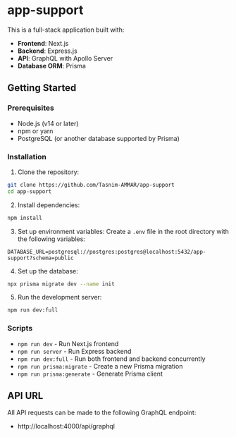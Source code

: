 # app-support

This is a full-stack application built with:
- **Frontend**: Next.js
- **Backend**: Express.js 
- **API**: GraphQL with Apollo Server
- **Database ORM**: Prisma

## Getting Started

### Prerequisites
- Node.js (v14 or later)
- npm or yarn
- PostgreSQL (or another database supported by Prisma)

### Installation

1. Clone the repository:
```bash
git clone https://github.com/Tasnim-AMMAR/app-support
cd app-support
```

2. Install dependencies:
```bash
npm install
```

3. Set up environment variables:
Create a `.env` file in the root directory with the following variables:
```
DATABASE_URL=postgresql://postgres:postgres@localhost:5432/app-support?schema=public
```

4. Set up the database:
```bash
npx prisma migrate dev --name init
```

5. Run the development server:
```bash
npm run dev:full
```

### Scripts

- `npm run dev` - Run Next.js frontend
- `npm run server` - Run Express backend
- `npm run dev:full` - Run both frontend and backend concurrently
- `npm run prisma:migrate` - Create a new Prisma migration
- `npm run prisma:generate` - Generate Prisma client

## API URL

All API requests can be made to the following GraphQL endpoint:
- http://localhost:4000/api/graphql

